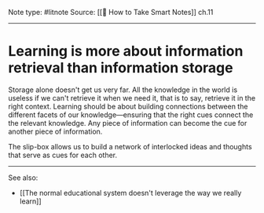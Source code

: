 Note type: #litnote
Source: [[📖 How to Take Smart Notes]] ch.11

---
# Learning is more about information retrieval than information storage
Storage alone doesn't get us very far. All the knowledge in the world is useless if we can't retrieve it when we need it, that is to say, retrieve it in the right context. Learning should be about building connections between the different facets of our knowledge—ensuring that the right cues connect the the relevant knowledge. Any piece of information can become the cue for another piece of information.

The slip-box allows us to build a network of interlocked ideas and thoughts that serve as cues for each other.

---
See also:
- [[The normal educational system doesn't leverage the way we really learn]]
